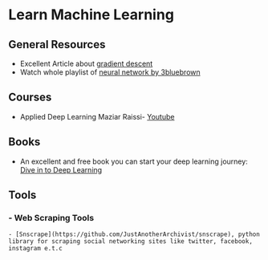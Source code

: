 # Learn Machine Learning

## General Resources

  - Excellent Article about [gradient descent](https://towardsdatascience.com/gradient-descent-algorithm-a-deep-dive-cf04e8115f21)
  - Watch whole playlist of [neural network by 3bluebrown](https://www.youtube.com/watch?v=IHZwWFHWa-w&list=PLZHQObOWTQDNU6R1_67000Dx_ZCJB-3pi&index=2&ab_channel=3Blue1Brown)


## Courses

- Applied Deep Learning Maziar Raissi- [Youtube](https://www.youtube.com/playlist?list=PLoEMreTa9CNmuxQeIKWaz7AVFd_ZeAcy4)


## Books

  - An excellent and free book you can start your deep learning journey: [Dive in to Deep Learning](http://d2l.ai/index.html)

## Tools

  ### - Web Scraping Tools
    - [Snscrape](https://github.com/JustAnotherArchivist/snscrape), python library for scraping social networking sites like twitter, facebook, instagram e.t.c
